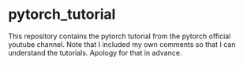 # pytorch_tutorial
This repository contains the pytorch tutorial from the pytorch official youtube channel. Note that I included my own comments so that I can understand the tutorials. Apology for that in advance.
